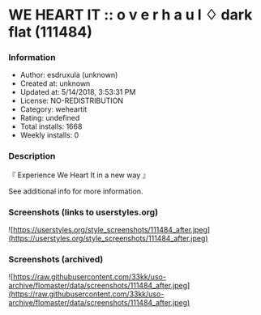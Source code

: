 # WE HEART IT :: o v e r h a u l ♢ dark flat (111484)

### Information
- Author: esdruxula (unknown)
- Created at: unknown
- Updated at: 5/14/2018, 3:53:31 PM
- License: NO-REDISTRIBUTION
- Category: weheartit
- Rating: undefined
- Total installs: 1668
- Weekly installs: 0


### Description
『 Experience We Heart It in a new way 』

See additional info for more information.


### Screenshots (links to userstyles.org)
![https://userstyles.org/style_screenshots/111484_after.jpeg](https://userstyles.org/style_screenshots/111484_after.jpeg)


### Screenshots (archived)
![https://raw.githubusercontent.com/33kk/uso-archive/flomaster/data/screenshots/111484_after.jpeg](https://raw.githubusercontent.com/33kk/uso-archive/flomaster/data/screenshots/111484_after.jpeg)

